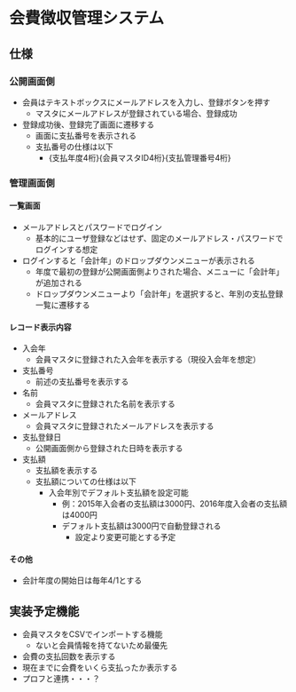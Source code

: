 # 会費徴収管理システム

## 仕様

### 公開画面側
- 会員はテキストボックスにメールアドレスを入力し、登録ボタンを押す
  - マスタにメールアドレスが登録されている場合、登録成功
- 登録成功後、登録完了画面に遷移する
  - 画面に支払番号を表示される
  - 支払番号の仕様は以下
    - {支払年度4桁}{会員マスタID4桁}{支払管理番号4桁}

### 管理画面側
#### 一覧画面
- メールアドレスとパスワードでログイン
  - 基本的にユーザ登録などはせず、固定のメールアドレス・パスワードでログインする想定
- ログインすると「会計年」のドロップダウンメニューが表示される
  - 年度で最初の登録が公開画面側よりされた場合、メニューに「会計年」が追加される
  - ドロップダウンメニューより「会計年」を選択すると、年別の支払登録一覧に遷移する

#### レコード表示内容
- 入会年
  - 会員マスタに登録された入会年を表示する（現役入会年を想定）
- 支払番号
  - 前述の支払番号を表示する
- 名前
  - 会員マスタに登録された名前を表示する
- メールアドレス
  - 会員マスタに登録されたメールアドレスを表示する
- 支払登録日
  - 公開画面側から登録された日時を表示する
- 支払額
  - 支払額を表示する
  - 支払額についての仕様は以下
    - 入会年別でデフォルト支払額を設定可能
      - 例：2015年入会者の支払額は3000円、2016年度入会者の支払額は4000円
      - デフォルト支払額は3000円で自動登録される
        - 設定より変更可能とする予定

#### その他
- 会計年度の開始日は毎年4/1とする

## 実装予定機能
- 会員マスタをCSVでインポートする機能
  - ないと会員情報を持てないため最優先
- 会費の支払回数を表示する
- 現在までに会費をいくら支払ったか表示する
- プロフと連携・・・？
